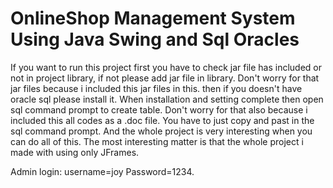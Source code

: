 # OnlineShop Management System Using Java Swing and Sql Oracles

 If you want to run this project first you have to check jar file has included or not in project library, if not please add jar file in library. Don't worry for that jar files because i included this jar files in this. then if you doesn't have oracle sql please install it. When installation and setting complete then open sql command prompt to create table. Don't worry for that also because i included this all codes as a .doc file. You have to just copy and past in the sql command prompt. And the whole project is very interesting when you can do all of this. The most interesting matter is that the whole project i made with using only JFrames. 
 
Admin login: username=joy 
Password=1234.
